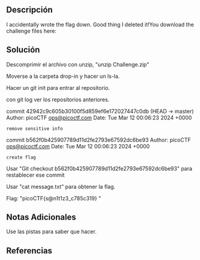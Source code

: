 ## Descripción 
I accidentally wrote the flag down. Good thing I deleted it!You download the challenge files here:
## Solución
Descomprimir el archivo con unzip, "unzip Challenge.zip"

Moverse a la carpeta drop-in y hacer un ls-la.

Hacer un git init para entrar al repositorio. 

con git log ver los repositorios anteriores.

commit 42942c9c605b30100f5d859ef6e172027447c0db (HEAD -> master)
Author: picoCTF <ops@picoctf.com>
Date:   Tue Mar 12 00:06:23 2024 +0000

    remove sensitive info

commit b562f0b425907789d11d2fe2793e67592dc6be93
Author: picoCTF <ops@picoctf.com>
Date:   Tue Mar 12 00:06:23 2024 +0000

    create flag

Usar "Git checkout b562f0b425907789d11d2fe2793e67592dc6be93" para restablecer ese commit 

Usar "cat message.txt" para obtener la flag.

Flag: "picoCTF{s@n1t1z3_c785c319} "

## Notas Adicionales 
Use las pistas para saber que hacer.
## Referencias
